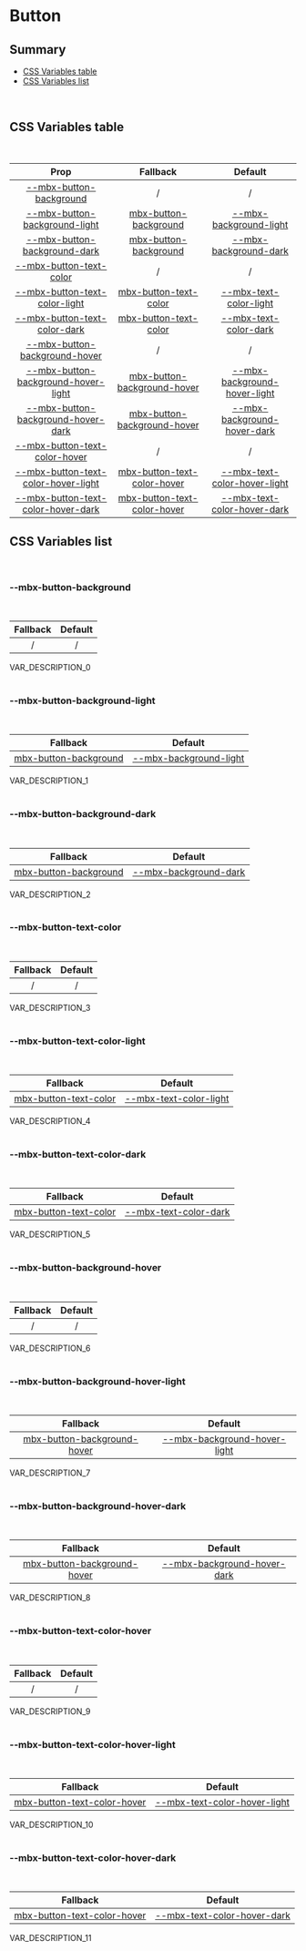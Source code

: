 # Button

## Summary

- [CSS Variables table](#css-variables-table)
- [CSS Variables list](#css-variables-list)

<br>

## CSS Variables table

<br>

| <div style='text-align:center;margin:auto;'>Prop</div>                                                                      | <div style='text-align:center;margin:auto;'>Fallback</div>                                                    | <div style='text-align:center;margin:auto;'>Default</div>                                                                             |
| --------------------------------------------------------------------------------------------------------------------------- | ------------------------------------------------------------------------------------------------------------- | ------------------------------------------------------------------------------------------------------------------------------------- |
| <div style='text-align:center;margin:auto;'>[--mbx-button-background](#mbx-button-background)</div>                         | <div style='text-align:center;margin:auto;'>/</div>                                                           | <div style='text-align:center;margin:auto;'>/</div>                                                                                   |
| <div style='text-align:center;margin:auto;'>[--mbx-button-background-light](#mbx-button-background-light)</div>             | <div style='text-align:center;margin:auto;'>[mbx-button-background](#mbx-button-background)</div>             | <div style='text-align:center;margin:auto;'>[--mbx-background-light](../../../global/index.md#mbx-background-light)</div>             |
| <div style='text-align:center;margin:auto;'>[--mbx-button-background-dark](#mbx-button-background-dark)</div>               | <div style='text-align:center;margin:auto;'>[mbx-button-background](#mbx-button-background)</div>             | <div style='text-align:center;margin:auto;'>[--mbx-background-dark](../../../global/index.md#mbx-background-dark)</div>               |
| <div style='text-align:center;margin:auto;'>[--mbx-button-text-color](#mbx-button-text-color)</div>                         | <div style='text-align:center;margin:auto;'>/</div>                                                           | <div style='text-align:center;margin:auto;'>/</div>                                                                                   |
| <div style='text-align:center;margin:auto;'>[--mbx-button-text-color-light](#mbx-button-text-color-light)</div>             | <div style='text-align:center;margin:auto;'>[mbx-button-text-color](#mbx-button-text-color)</div>             | <div style='text-align:center;margin:auto;'>[--mbx-text-color-light](../../../global/index.md#mbx-text-color-light)</div>             |
| <div style='text-align:center;margin:auto;'>[--mbx-button-text-color-dark](#mbx-button-text-color-dark)</div>               | <div style='text-align:center;margin:auto;'>[mbx-button-text-color](#mbx-button-text-color)</div>             | <div style='text-align:center;margin:auto;'>[--mbx-text-color-dark](../../../global/index.md#mbx-text-color-dark)</div>               |
| <div style='text-align:center;margin:auto;'>[--mbx-button-background-hover](#mbx-button-background-hover)</div>             | <div style='text-align:center;margin:auto;'>/</div>                                                           | <div style='text-align:center;margin:auto;'>/</div>                                                                                   |
| <div style='text-align:center;margin:auto;'>[--mbx-button-background-hover-light](#mbx-button-background-hover-light)</div> | <div style='text-align:center;margin:auto;'>[mbx-button-background-hover](#mbx-button-background-hover)</div> | <div style='text-align:center;margin:auto;'>[--mbx-background-hover-light](../../../global/index.md#mbx-background-hover-light)</div> |
| <div style='text-align:center;margin:auto;'>[--mbx-button-background-hover-dark](#mbx-button-background-hover-dark)</div>   | <div style='text-align:center;margin:auto;'>[mbx-button-background-hover](#mbx-button-background-hover)</div> | <div style='text-align:center;margin:auto;'>[--mbx-background-hover-dark](../../../global/index.md#mbx-background-hover-dark)</div>   |
| <div style='text-align:center;margin:auto;'>[--mbx-button-text-color-hover](#mbx-button-text-color-hover)</div>             | <div style='text-align:center;margin:auto;'>/</div>                                                           | <div style='text-align:center;margin:auto;'>/</div>                                                                                   |
| <div style='text-align:center;margin:auto;'>[--mbx-button-text-color-hover-light](#mbx-button-text-color-hover-light)</div> | <div style='text-align:center;margin:auto;'>[mbx-button-text-color-hover](#mbx-button-text-color-hover)</div> | <div style='text-align:center;margin:auto;'>[--mbx-text-color-hover-light](../../../global/index.md#mbx-text-color-hover-light)</div> |
| <div style='text-align:center;margin:auto;'>[--mbx-button-text-color-hover-dark](#mbx-button-text-color-hover-dark)</div>   | <div style='text-align:center;margin:auto;'>[mbx-button-text-color-hover](#mbx-button-text-color-hover)</div> | <div style='text-align:center;margin:auto;'>[--mbx-text-color-hover-dark](../../../global/index.md#mbx-text-color-hover-dark)</div>   |

## CSS Variables list

<br>

### --mbx-button-background

<br>

| <div style='text-align:center;margin:auto;'>Fallback</div> | <div style='text-align:center;margin:auto;'>Default</div> |
| ---------------------------------------------------------- | --------------------------------------------------------- |
| <div style='text-align:center;margin:auto;'>/</div>        | <div style='text-align:center;margin:auto;'>/</div>       |

VAR_DESCRIPTION_0<br><br>

### --mbx-button-background-light

<br>

| <div style='text-align:center;margin:auto;'>Fallback</div>                                        | <div style='text-align:center;margin:auto;'>Default</div>                                                                 |
| ------------------------------------------------------------------------------------------------- | ------------------------------------------------------------------------------------------------------------------------- |
| <div style='text-align:center;margin:auto;'>[mbx-button-background](#mbx-button-background)</div> | <div style='text-align:center;margin:auto;'>[--mbx-background-light](../../../global/index.md#mbx-background-light)</div> |

VAR_DESCRIPTION_1<br><br>

### --mbx-button-background-dark

<br>

| <div style='text-align:center;margin:auto;'>Fallback</div>                                        | <div style='text-align:center;margin:auto;'>Default</div>                                                               |
| ------------------------------------------------------------------------------------------------- | ----------------------------------------------------------------------------------------------------------------------- |
| <div style='text-align:center;margin:auto;'>[mbx-button-background](#mbx-button-background)</div> | <div style='text-align:center;margin:auto;'>[--mbx-background-dark](../../../global/index.md#mbx-background-dark)</div> |

VAR_DESCRIPTION_2<br><br>

### --mbx-button-text-color

<br>

| <div style='text-align:center;margin:auto;'>Fallback</div> | <div style='text-align:center;margin:auto;'>Default</div> |
| ---------------------------------------------------------- | --------------------------------------------------------- |
| <div style='text-align:center;margin:auto;'>/</div>        | <div style='text-align:center;margin:auto;'>/</div>       |

VAR_DESCRIPTION_3<br><br>

### --mbx-button-text-color-light

<br>

| <div style='text-align:center;margin:auto;'>Fallback</div>                                        | <div style='text-align:center;margin:auto;'>Default</div>                                                                 |
| ------------------------------------------------------------------------------------------------- | ------------------------------------------------------------------------------------------------------------------------- |
| <div style='text-align:center;margin:auto;'>[mbx-button-text-color](#mbx-button-text-color)</div> | <div style='text-align:center;margin:auto;'>[--mbx-text-color-light](../../../global/index.md#mbx-text-color-light)</div> |

VAR_DESCRIPTION_4<br><br>

### --mbx-button-text-color-dark

<br>

| <div style='text-align:center;margin:auto;'>Fallback</div>                                        | <div style='text-align:center;margin:auto;'>Default</div>                                                               |
| ------------------------------------------------------------------------------------------------- | ----------------------------------------------------------------------------------------------------------------------- |
| <div style='text-align:center;margin:auto;'>[mbx-button-text-color](#mbx-button-text-color)</div> | <div style='text-align:center;margin:auto;'>[--mbx-text-color-dark](../../../global/index.md#mbx-text-color-dark)</div> |

VAR_DESCRIPTION_5<br><br>

### --mbx-button-background-hover

<br>

| <div style='text-align:center;margin:auto;'>Fallback</div> | <div style='text-align:center;margin:auto;'>Default</div> |
| ---------------------------------------------------------- | --------------------------------------------------------- |
| <div style='text-align:center;margin:auto;'>/</div>        | <div style='text-align:center;margin:auto;'>/</div>       |

VAR_DESCRIPTION_6<br><br>

### --mbx-button-background-hover-light

<br>

| <div style='text-align:center;margin:auto;'>Fallback</div>                                                    | <div style='text-align:center;margin:auto;'>Default</div>                                                                             |
| ------------------------------------------------------------------------------------------------------------- | ------------------------------------------------------------------------------------------------------------------------------------- |
| <div style='text-align:center;margin:auto;'>[mbx-button-background-hover](#mbx-button-background-hover)</div> | <div style='text-align:center;margin:auto;'>[--mbx-background-hover-light](../../../global/index.md#mbx-background-hover-light)</div> |

VAR_DESCRIPTION_7<br><br>

### --mbx-button-background-hover-dark

<br>

| <div style='text-align:center;margin:auto;'>Fallback</div>                                                    | <div style='text-align:center;margin:auto;'>Default</div>                                                                           |
| ------------------------------------------------------------------------------------------------------------- | ----------------------------------------------------------------------------------------------------------------------------------- |
| <div style='text-align:center;margin:auto;'>[mbx-button-background-hover](#mbx-button-background-hover)</div> | <div style='text-align:center;margin:auto;'>[--mbx-background-hover-dark](../../../global/index.md#mbx-background-hover-dark)</div> |

VAR_DESCRIPTION_8<br><br>

### --mbx-button-text-color-hover

<br>

| <div style='text-align:center;margin:auto;'>Fallback</div> | <div style='text-align:center;margin:auto;'>Default</div> |
| ---------------------------------------------------------- | --------------------------------------------------------- |
| <div style='text-align:center;margin:auto;'>/</div>        | <div style='text-align:center;margin:auto;'>/</div>       |

VAR_DESCRIPTION_9<br><br>

### --mbx-button-text-color-hover-light

<br>

| <div style='text-align:center;margin:auto;'>Fallback</div>                                                    | <div style='text-align:center;margin:auto;'>Default</div>                                                                             |
| ------------------------------------------------------------------------------------------------------------- | ------------------------------------------------------------------------------------------------------------------------------------- |
| <div style='text-align:center;margin:auto;'>[mbx-button-text-color-hover](#mbx-button-text-color-hover)</div> | <div style='text-align:center;margin:auto;'>[--mbx-text-color-hover-light](../../../global/index.md#mbx-text-color-hover-light)</div> |

VAR_DESCRIPTION_10<br><br>

### --mbx-button-text-color-hover-dark

<br>

| <div style='text-align:center;margin:auto;'>Fallback</div>                                                    | <div style='text-align:center;margin:auto;'>Default</div>                                                                           |
| ------------------------------------------------------------------------------------------------------------- | ----------------------------------------------------------------------------------------------------------------------------------- |
| <div style='text-align:center;margin:auto;'>[mbx-button-text-color-hover](#mbx-button-text-color-hover)</div> | <div style='text-align:center;margin:auto;'>[--mbx-text-color-hover-dark](../../../global/index.md#mbx-text-color-hover-dark)</div> |

VAR_DESCRIPTION_11<br><br>

